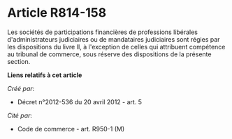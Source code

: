 # Article R814-158

Les sociétés de participations financières de professions libérales d'administrateurs judiciaires ou de mandataires
judiciaires sont régies par les dispositions du livre II, à l'exception de celles qui attribuent compétence au tribunal de
commerce, sous réserve des dispositions de la présente section.

**Liens relatifs à cet article**

_Créé par_:

  - Décret n°2012-536 du 20 avril 2012 - art. 5

_Cité par_:

  - Code de commerce - art. R950-1 (M)
